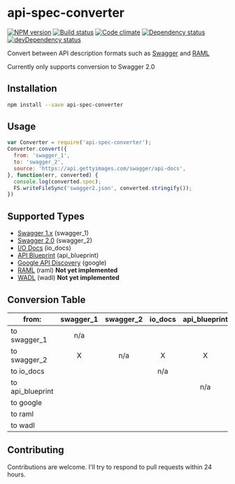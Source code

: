 # api-spec-converter

[![NPM version][npm-image]][npm-link]
[![Build status][travis-image]][travis-link]
[![Code climate][climate-image]][climate-link]
[![Dependency status][deps-image]][deps-link]
[![devDependency status][devdeps-image]][devdeps-link]

Convert between API description formats such as [Swagger](http://swagger.io/) and [RAML](http://raml.org/)

Currently only supports conversion to Swagger 2.0

## Installation

```bash
npm install --save api-spec-converter
```

## Usage

```js
var Converter = require('api-spec-converter');
Converter.convert({
  from: 'swagger_1',
  to: 'swagger_2',
  source: 'https://api.gettyimages.com/swagger/api-docs',
}, function(err, converted) {
  console.log(converted.spec);
  FS.writeFileSync('swagger2.json', converted.stringify());
})

```

## Supported Types

* [Swagger 1.x](https://github.com/swagger-api/swagger-spec/blob/master/versions/1.2.md) (swagger_1)
* [Swagger 2.0](https://github.com/swagger-api/swagger-spec/blob/master/versions/2.0.md) (swagger_2)
* [I/O Docs](https://github.com/mashery/iodocs) (io_docs)
* [API Blueprint](https://github.com/apiaryio/api-blueprint/blob/master/API%20Blueprint%20Specification.md) (api_blueprint)
* [Google API Discovery](https://developers.google.com/discovery/v1/reference/apis) (google)
* [RAML](http://raml.org/spec.html) (raml) **Not yet implemented**
* [WADL](http://www.w3.org/Submission/wadl/) (wadl) **Not yet implemented**


## Conversion Table

|from:             |swagger_1|swagger_2|io_docs|api_blueprint|google|raml|wadl|
-------------------|:-------:|:-------:|:-----:|:-----------:|:----:|:--:|:--:|
|to swagger_1      |  n/a    |         |       |             |      |    |    |
|to swagger_2      |   X     |    n/a  |   X   |      X      |  X   |    |    |
|to io_docs        |         |         |  n/a  |             |      |    |    |
|to api_blueprint  |         |         |       |    n/a      |      |    |    |
|to google         |         |         |       |             |  n/a |    |    |
|to raml           |         |         |       |             |      | n/a|    |
|to wadl           |         |         |       |             |      |    | n/a|

## Contributing
Contributions are welcome. I'll try to respond to pull requests within 24 hours.

[npm-image]: https://img.shields.io/npm/v/api-spec-converter.svg
[npm-link]: https://npmjs.org/package/api-spec-converter
[travis-image]: https://img.shields.io/travis/lucybot/api-spec-converter.svg
[travis-link]: https://travis-ci.org/lucybot/api-spec-converter
[climate-image]: https://img.shields.io/codeclimate/github/lucybot/api-spec-converter.svg
[climate-link]: https://codeclimate.com/github/lucybot/api-spec-converter
[deps-image]: https://img.shields.io/david/lucybot/api-spec-converter.svg
[deps-link]: https://david-dm.org/lucybot/api-spec-converter
[devdeps-image]: https://img.shields.io/david/dev/lucybot/api-spec-converter.svg
[devdeps-link]: https://david-dm.org/lucybot/api-spec-converter#info=devDependencies
